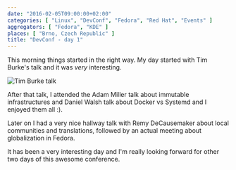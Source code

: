 ```yaml
---
date: "2016-02-05T09:00:00+02:00"
categories: [ "Linux", "DevConf", "Fedora", "Red Hat", "Events" ]
aggregators: [ "Fedora", "KDE" ]
places: [ "Brno, Czech Republic" ]
title: "DevConf - day 1"
---
```


This morning things started in the right way.
My day started with Tim Burke's talk and it was _very_ interesting.

![Tim Burke talk](/img/posts/2016_02_05_devconf_day1.jpg)

After that talk, I attended the Adam Miller talk about immutable infrastructures and Daniel Walsh talk about Docker vs Systemd and I enjoyed them all :).

Later on I had a very nice hallway talk with Remy DeCausemaker about local communities and translations, followed by an actual meeting about globalization in Fedora.

It has been a very interesting day and I'm really looking forward for other two days of this awesome conference.
